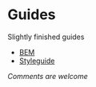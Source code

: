 # Guides
Slightly finished guides

* [BEM](bem.md)
* [Styleguide](styleguide.md)

*Comments are welcome*
